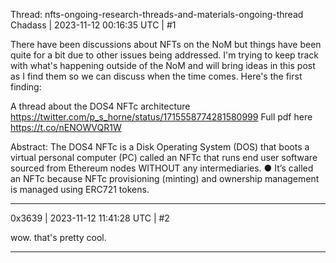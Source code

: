 Thread: nfts-ongoing-research-threads-and-materials-ongoing-thread
Chadass | 2023-11-12 00:16:35 UTC | #1

There have been discussions about NFTs on the NoM but things have been quite for a bit due to other issues being addressed. I'm trying to keep track with what's happening outside of the NoM and will bring ideas in this post as I find them so we can discuss when the time comes. Here's the first finding:

A thread about the DOS4 NFTc architecture https://twitter.com/p_s_horne/status/1715558774281580999
Full pdf here https://t.co/nENOWVQR1W

Abstract: The DOS4 NFTc is a Disk Operating System (DOS) that boots a virtual personal computer (PC) called an NFTc that runs end user software sourced from Ethereum nodes WITHOUT any intermediaries. ● It’s called an NFTc because NFTc provisioning (minting) and ownership management is managed using ERC721 tokens.

-------------------------

0x3639 | 2023-11-12 11:41:28 UTC | #2

wow.  that's pretty cool.

-------------------------

